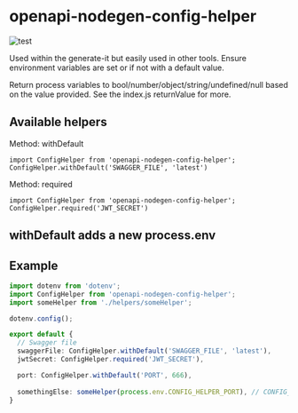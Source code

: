 # openapi-nodegen-config-helper

![test](https://github.com/acrontum/openapi-nodegen-config-helper/workflows/test/badge.svg)

Used within the generate-it but easily used in other tools. Ensure environment variables are set or if not with a default value.

Return process variables to bool/number/object/string/undefined/null based on the value provided. See the index.js returnValue for more.

## Available helpers

Method: withDefault
```
import ConfigHelper from 'openapi-nodegen-config-helper';
ConfigHelper.withDefault('SWAGGER_FILE', 'latest')
```

Method: required
```
import ConfigHelper from 'openapi-nodegen-config-helper';
ConfigHelper.required('JWT_SECRET')
```

## withDefault adds a new process.env 

## Example
```typescript
import dotenv from 'dotenv';
import ConfigHelper from 'openapi-nodegen-config-helper';
import someHelper from './helpers/someHelper';

dotenv.config();

export default {
  // Swagger file
  swaggerFile: ConfigHelper.withDefault('SWAGGER_FILE', 'latest'),
  jwtSecret: ConfigHelper.required('JWT_SECRET'),

  port: ConfigHelper.withDefault('PORT', 666),
  
  somethingElse: someHelper(process.env.CONFIG_HELPER_PORT), // CONFIG_HELPER_PORT is injected into the process.env and can be accessed this way 
}
```
